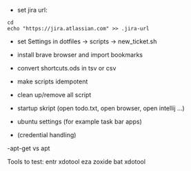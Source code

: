 - set jira url:
```
cd
echo "https://jira.atlassian.com" >> .jira-url
```

- set Settings in dotfiles -> scripts -> new_ticket.sh

- install brave browser and import bookmarks

- convert shortcuts.ods in tsv or csv

- make scripts idempotent

- clean up/remove all script

- startup skript (open todo.txt, open browser, open intellij ...)

- ubuntu settings (for example task bar apps)

- (credential handling)

-apt-get vs apt

Tools to test:
entr xdotool eza zoxide bat xdotool
